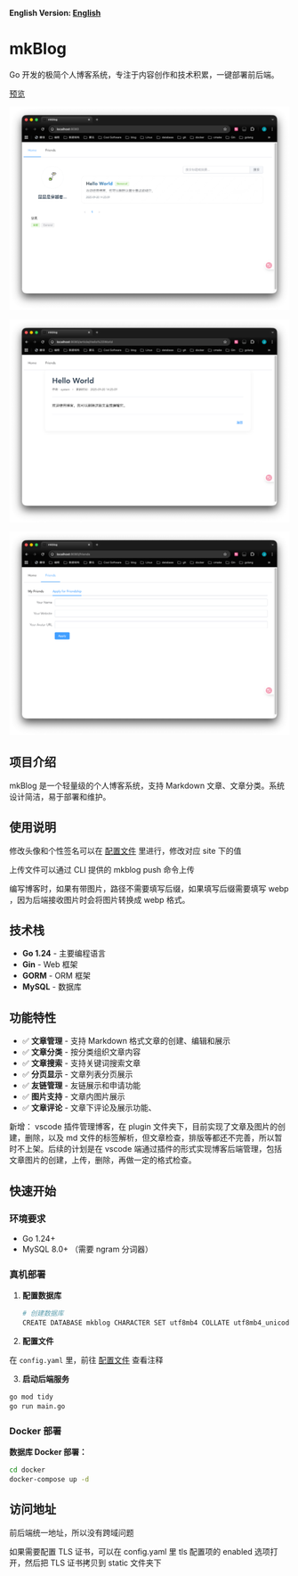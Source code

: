 **English Version: [English](README_en.md)**

# mkBlog

 Go 开发的极简个人博客系统，专注于内容创作和技术积累，一键部署前后端。

 [预览](https://mkitsdts.top:8080)

![Home](./docs/images/home.png)

![Article](./docs/images/article.png)

![ApplyFriend](./docs/images/apply_friend.png)

## 项目介绍

mkBlog 是一个轻量级的个人博客系统，支持 Markdown 文章、文章分类。系统设计简洁，易于部署和维护。

## 使用说明

修改头像和个性签名可以在 [配置文件](config.yaml) 里进行，修改对应 site 下的值

上传文件可以通过 CLI 提供的 mkblog push 命令上传

编写博客时，如果有带图片，路径不需要填写后缀，如果填写后缀需要填写 webp ，因为后端接收图片时会将图片转换成 webp 格式。

## 技术栈

- **Go 1.24** - 主要编程语言
- **Gin** - Web 框架
- **GORM** - ORM 框架
- **MySQL** - 数据库

## 功能特性

- ✅ **文章管理** - 支持 Markdown 格式文章的创建、编辑和展示
- ✅ **文章分类** - 按分类组织文章内容
- ✅ **文章搜索** - 支持关键词搜索文章
- ✅ **分页显示** - 文章列表分页展示
- ✅ **友链管理** - 友链展示和申请功能
- ✅ **图片支持** - 文章内图片展示
- ✅ **文章评论** - 文章下评论及展示功能、

新增： vscode 插件管理博客，在 plugin 文件夹下，目前实现了文章及图片的创建，删除，以及 md 文件的标签解析，但文章检查，排版等都还不完善，所以暂时不上架。后续的计划是在 vscode 端通过插件的形式实现博客后端管理，包括文章图片的创建，上传，删除，再做一定的格式检查。

## 快速开始

### 环境要求
- Go 1.24+
- MySQL 8.0+ （需要 ngram 分词器）

### 真机部署

1. **配置数据库**
   ```bash
   # 创建数据库
   CREATE DATABASE mkblog CHARACTER SET utf8mb4 COLLATE utf8mb4_unicode_ci;
   ```

2. **配置文件**
   
在 `config.yaml` 里，前往 [配置文件](config.yaml) 查看注释

3. **启动后端服务**
```bash
go mod tidy
go run main.go
```

### Docker 部署

**数据库 Docker 部署：**
```bash
cd docker
docker-compose up -d
```

## 访问地址

前后端统一地址，所以没有跨域问题

如果需要配置 TLS 证书，可以在 config.yaml 里 tls 配置项的 enabled 选项打开，然后把 TLS 证书拷贝到 static 文件夹下